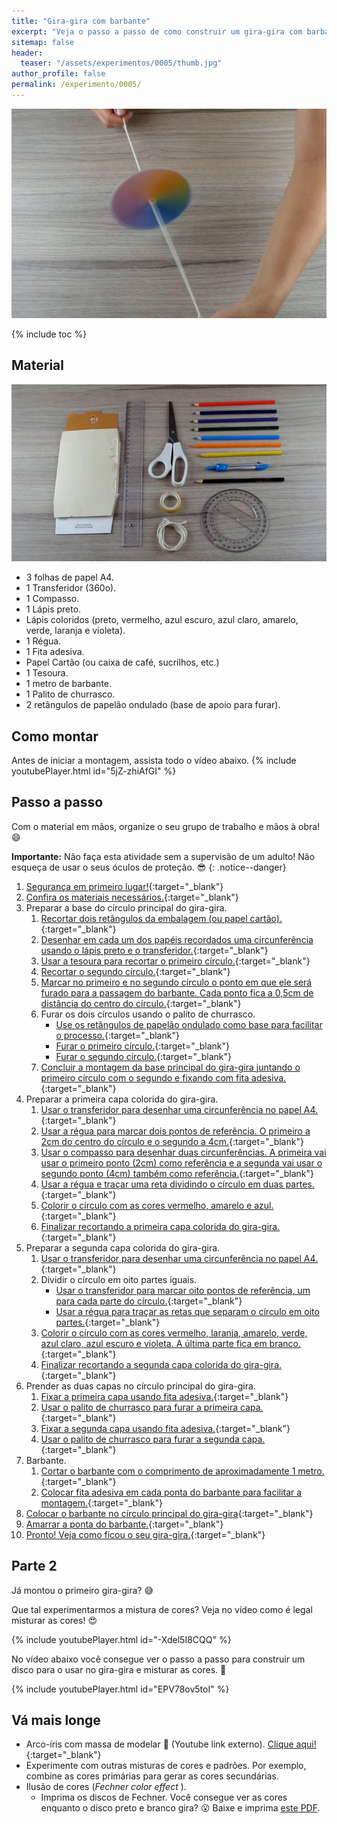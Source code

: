 ```yaml
---
title: "Gira-gira com barbante"
excerpt: "Veja o passo a passo de como construir um gira-gira com barbante."
sitemap: false
header: 
  teaser: "/assets/experimentos/0005/thumb.jpg" 
author_profile: false
permalink: /experimento/0005/
---
```

![Spinner LED](/assets/experimentos/0005/thumb.jpg)

{% include toc %}

## Material
![Materiais para a construção do pião](/assets/experimentos/0005/materiais.jpg)
* 3 folhas de papel A4.
* 1 Transferidor (360o).
* 1 Compasso.
* 1 Lápis preto.
* Lápis coloridos (preto, vermelho, azul escuro, azul claro, amarelo, verde, laranja e violeta).
* 1 Régua.
* 1 Fita adesiva.
* Papel Cartão (ou caixa de café, sucrilhos, etc.)
* 1 Tesoura.
* 1 metro de barbante. 
* 1 Palito de churrasco.
* 2 retângulos de papelão ondulado (base de apoio para furar).

## Como montar
Antes de iniciar a montagem, assista todo o vídeo abaixo.
{% include youtubePlayer.html id="5jZ-zhiAfGI" %}

## Passo a passo
Com o material em mãos, organize o seu grupo de trabalho e mãos à obra! :smile:

**Importante:** Não faça esta atividade sem a supervisão de um adulto! Não esqueça de usar o seus óculos de proteção. :sunglasses:
{: .notice--danger}

1. [Segurança em primeiro lugar!](https://youtu.be/NN-IyKb391Q){:target="_blank"}
1. [Confira os materiais necessários.](https://youtu.be/NN-IyKb391Q?t=4s){:target="_blank"}
1. Preparar a base do círculo principal do gira-gira. 
   1. [Recortar dois retângulos da embalagem (ou papel cartão).](https://youtu.be/NN-IyKb391Q?t=25s){:target="_blank"}
   1. [Desenhar em cada um dos papéis recordados uma circunferência usando o lápis preto e o transferidor.](https://youtu.be/NN-IyKb391Q?t=1m22s){:target="_blank"}
   1. [Usar a tesoura para recortar o primeiro círculo.](https://youtu.be/NN-IyKb391Q?t=2m13s){:target="_blank"}
   1. [Recortar o segundo círculo.](https://youtu.be/NN-IyKb391Q?t=2m44s){:target="_blank"}
   1. [Marcar no primeiro e no segundo círculo o ponto em que ele será furado para a passagem do barbante. Cada ponto fica a 0,5cm de distância do centro do círculo.](https://youtu.be/NN-IyKb391Q?t=3m09s){:target="_blank"}
   1. Furar os dois círculos usando o palito de churrasco.
      - [Use os retângulos de papelão ondulado como base para facilitar o processo.](https://youtu.be/NN-IyKb391Q?t=3m56s){:target="_blank"} 
      - [Furar o primeiro círculo.](https://youtu.be/NN-IyKb391Q?t=4m07s){:target="_blank"} 
      - [Furar o segundo círculo.](https://youtu.be/NN-IyKb391Q?t=4m38s){:target="_blank"} 
   1. [Concluir a montagem da base principal do gira-gira juntando o primeiro círculo com o segundo e fixando com fita adesiva.](https://youtu.be/NN-IyKb391Q?t=5m00s){:target="_blank"}
1. Preparar a primeira capa colorida do gira-gira. 
   1. [Usar o transferidor para desenhar uma circunferência no papel A4.](https://youtu.be/NN-IyKb391Q?t=5m53s){:target="_blank"}
   1. [Usar a régua para marcar dois pontos de referência. O primeiro a 2cm do centro do círculo e o segundo a 4cm.](https://youtu.be/NN-IyKb391Q?t=6m15s){:target="_blank"}
   1. [Usar o compasso para desenhar duas circunferências. A primeira vai usar o primeiro ponto (2cm) como referência e a segunda vai usar o segundo ponto (4cm) também como referência.](https://youtu.be/NN-IyKb391Q?t=6m36s){:target="_blank"}
   1. [Usar a régua e traçar uma reta dividindo o círculo em duas partes.](https://youtu.be/NN-IyKb391Q?t=7m43s){:target="_blank"}
   1. [Colorir o círculo com as cores vermelho, amarelo e azul.](https://youtu.be/NN-IyKb391Q?t=7m59s){:target="_blank"}
   1. [Finalizar recortando a primeira capa colorida do gira-gira.](https://youtu.be/NN-IyKb391Q?t=10m59s){:target="_blank"}
1. Preparar a segunda capa colorida do gira-gira. 
   1. [Usar o transferidor para desenhar uma circunferência no papel A4.](https://youtu.be/NN-IyKb391Q?t=11m38s){:target="_blank"}
   1. Dividir o círculo em oito partes iguais.
      - [Usar o transferidor para marcar oito pontos de referência, um para cada parte do círculo.](https://youtu.be/NN-IyKb391Q?t=12m00s){:target="_blank"}
      - [Usar a régua para traçar as retas que separam o círculo em oito partes.](https://youtu.be/NN-IyKb391Q?t=13m28s){:target="_blank"}
   1. [Colorir o círculo com as cores vermelho, laranja, amarelo, verde, azul claro, azul escuro e violeta. A última parte fica em branco.](https://youtu.be/NN-IyKb391Q?t=14m00s){:target="_blank"}
   1. [Finalizar recortando a segunda capa colorida do gira-gira.](https://youtu.be/NN-IyKb391Q?t=17m00s){:target="_blank"}
1. Prender as duas capas no círculo principal do gira-gira.
   1. [Fixar a primeira capa usando fita adesiva.](https://youtu.be/NN-IyKb391Q?t=17m39s){:target="_blank"}
   1. [Usar o palito de churrasco para furar a primeira capa.](https://youtu.be/NN-IyKb391Q?t=18m32s){:target="_blank"}
   1. [Fixar a segunda capa usando fita adesiva.](https://youtu.be/NN-IyKb391Q?t=18m56s){:target="_blank"}
   1. [Usar o palito de churrasco para furar a segunda capa.](https://youtu.be/NN-IyKb391Q?t=19m28s){:target="_blank"}
1. Barbante.
   1. [Cortar o barbante com o comprimento de aproximadamente 1 metro.](https://youtu.be/NN-IyKb391Q?t=19m42s){:target="_blank"}
   1. [Colocar fita adesiva em cada ponta do barbante para facilitar a montagem.](https://youtu.be/NN-IyKb391Q?t=20m00s){:target="_blank"}
1. [Colocar o barbante no círculo principal do gira-gira](https://youtu.be/NN-IyKb391Q?t=20m50s){:target="_blank"}
1. [Amarrar a ponta do barbante.](https://youtu.be/NN-IyKb391Q?t=21m13s){:target="_blank"}
1. [Pronto! Veja como ficou o seu gira-gira.](https://youtu.be/NN-IyKb391Q?t=21m39s){:target="_blank"}
   


## Parte 2
Já montou o primeiro gira-gira? :sweat_smile:

Que tal experimentarmos a mistura de cores? Veja no vídeo como é legal misturar as cores! :heart_eyes:

{% include youtubePlayer.html id="-Xdel5I8CQQ" %}
<br>

No vídeo abaixo você consegue ver o passo a passo para construir um disco para o usar no gira-gira e misturar as cores. :dart:

{% include youtubePlayer.html id="EPV78ov5toI" %}

## Vá mais longe
* Arco-íris com massa de modelar :link: (Youtube link externo). [Clique aqui!](https://youtu.be/GAfqaJ7xdRw){:target="_blank"}
* Experimente com outras misturas de cores e padrões. Por exemplo, combine as cores primárias para gerar as cores secundárias.
* Ilusão de cores (*Fechner color effect* ). 
  * Imprima os discos de Fechner. Você consegue ver as cores enquanto o disco preto e branco gira? :open_mouth: Baixe e imprima [este PDF](/assets/experimentos/0005/Fechner.pdf).




